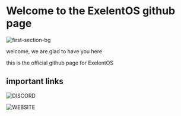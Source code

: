 # Welcome to the ExelentOS github page

![first-section-bg](https://user-images.githubusercontent.com/101670923/230499363-951f47f9-20d3-40d6-b477-a0a8839c08b8.png)

welcome, we are glad to have you here

this is the official github page for ExelentOS

## important links

![DISCORD](https://discord.gg/4s2XCcDp)

![WEBSITE](https://exelentos.github.io)

